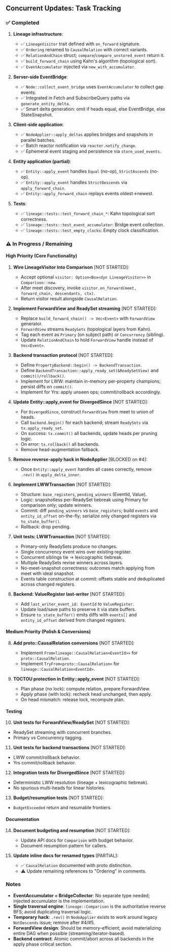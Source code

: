 ## Concurrent Updates: Task Tracking

### ✅ Completed

1. **Lineage infrastructure**:

   - ✅ `LineageVisitor` trait defined with `on_forward` signature.
   - ✅ `Ordering` renamed to `CausalRelation` with correct variants.
   - ✅ `RelationAndChain` struct; `compare`/`compare_unstored_event` return it.
   - ✅ `build_forward_chain` using Kahn's algorithm (topological sort).
   - ✅ `EventAccumulator` injected via `new_with_accumulator`.

2. **Server-side EventBridge**:

   - ✅ `Node::collect_event_bridge` uses `EventAccumulator` to collect gap events.
   - ✅ Integrated in Fetch and SubscribeQuery paths via `generate_entity_delta`.
   - ✅ Smart delta generation: omit if heads equal, else EventBridge, else StateSnapshot.

3. **Client-side application**:

   - ✅ `NodeApplier::apply_deltas` applies bridges and snapshots in parallel batches.
   - ✅ Batch reactor notification via `reactor.notify_change`.
   - ✅ Ephemeral event staging and persistence via `store_used_events`.

4. **Entity application (partial)**:

   - ✅ `Entity::apply_event` handles `Equal` (no-op), `StrictAscends` (no-op).
   - ✅ `Entity::apply_event` handles `StrictDescends` via `apply_forward_chain`.
   - ✅ `Entity::apply_forward_chain` replays events oldest→newest.

5. **Tests**:
   - ✅ `lineage::tests::test_forward_chain_*`: Kahn topological sort correctness.
   - ✅ `lineage::tests::test_event_accumulator`: Bridge event collection.
   - ✅ `lineage::tests::test_empty_clocks`: Empty clock classification.

### ⚠️ In Progress / Remaining

#### High Priority (Core Functionality)

1. **Wire LineageVisitor into Comparison** [NOT STARTED]:

   - Accept optional `visitor: Option<Box<dyn LineageVisitor>>` in `Comparison::new`.
   - After meet discovery, invoke `visitor.on_forward(meet, forward_chain, descendants, ctx)`.
   - Return visitor result alongside `CausalRelation`.

2. **Implement ForwardView and ReadySet streaming** [NOT STARTED]:

   - Replace `build_forward_chain() -> Vec<Event>` with `ForwardView` generator.
   - `ForwardView` streams `ReadySets` (topological layers from Kahn).
   - Tag each event as `Primary` (on subject path) or `Concurrency` (sibling).
   - Update `RelationAndChain` to hold `ForwardView` handle instead of `Vec<Event>`.

3. **Backend transaction protocol** [NOT STARTED]:

   - Define `PropertyBackend::begin() -> BackendTransaction`.
   - Define `BackendTransaction::apply_ready_set(&ReadySetView)` and `commit()/rollback()`.
   - Implement for LWW: maintain in-memory per-property champions; persist diffs on `commit()`.
   - Implement for Yrs: apply unseen ops; commit/rollback accordingly.

4. **Update Entity::apply_event for DivergedSince** [NOT STARTED]:

   - For `DivergedSince`, construct `ForwardView` from meet to union of heads.
   - Call `backend.begin()` for each backend; stream `ReadySets` via `tx.apply_ready_set`.
   - On success: `tx.commit()` all backends, update heads per pruning logic.
   - On error: `tx.rollback()` all backends.
   - Remove head-augmentation fallback.

5. **Remove reverse-apply hack in NodeApplier** [BLOCKED on #4]:

   - Once `Entity::apply_event` handles all cases correctly, remove `.rev()` in `apply_delta_inner`.

6. **Implement LWWTransaction** [NOT STARTED]:

   - Structure: `base_registers`, `pending_winners` (EventId, Value).
   - Logic: snapshotless per-ReadySet tiebreak using Primary for comparison only; update winners.
   - Commit: diff `pending_winners` vs `base_registers`; build `events` and `entity_id_offset` on-the-fly; serialize only changed registers via `to_state_buffer()`.
   - Rollback: drop pending.

7. **Unit tests: LWWTransaction** [NOT STARTED]:

   - Primary-only ReadySets produce no changes.
   - Single concurrency event wins over existing register.
   - Concurrent siblings tie → lexicographic tiebreak.
   - Multiple ReadySets revise winners across layers.
   - No-meet-snapshot correctness: outcomes match applying from meet with ideal snapshot.
   - Events table construction at commit: offsets stable and deduplicated across changed registers.

8. **Backend: ValueRegister last-writer** [NOT STARTED]:
   - Add `last_writer_event_id: EventId` to `ValueRegister`.
   - Update load/save paths to preserve it via state buffers.
   - Ensure `to_state_buffer()` emits diffs with `events[]` and `entity_id_offset` derived from changed registers.

#### Medium Priority (Polish & Conversions)

8. **Add proto::CausalRelation conversions** [NOT STARTED]:

   - Implement `From<lineage::CausalRelation<EventId>>` for `proto::CausalRelation`.
   - Implement `TryFrom<proto::CausalRelation>` for `lineage::CausalRelation<EventId>`.

9. **TOCTOU protection in Entity::apply_event** [NOT STARTED]:

   - Plan phase (no lock): compute relation, prepare ForwardView.
   - Apply phase (with lock): recheck head unchanged, then apply.
   - On head mismatch: release lock, recompute plan.

#### Testing

10. **Unit tests for ForwardView/ReadySet** [NOT STARTED]:

- ReadySet streaming with concurrent branches.
- Primary vs Concurrency tagging.

11. **Unit tests for backend transactions** [NOT STARTED]:

- LWW commit/rollback behavior.
- Yrs commit/rollback behavior.

12. **Integration tests for DivergedSince** [NOT STARTED]:

- Deterministic LWW resolution (lineage + lexicographic tiebreak).
- No spurious multi-heads for linear histories.

13. **Budget/resumption tests** [NOT STARTED]:

- `BudgetExceeded` return and resumable frontiers.

#### Documentation

14. **Document budgeting and resumption** [NOT STARTED]:

    - Update API docs for `Comparison` with budget behavior.
    - Document resumption pattern for callers.

15. **Update inline docs for renamed types** [PARTIAL]:
    - ✅ `CausalRelation` documented with proto distinction.
    - ⚠️ Update remaining references to "Ordering" in comments.

### Notes

- **EventAccumulator = BridgeCollector**: No separate type needed; injected accumulator is the implementation.
- **Single traversal engine**: `lineage::Comparison` is the authoritative reverse BFS; avoid duplicating traversal logic.
- **Temporary hack**: `.rev()` in `NodeApplier` exists to work around legacy `NotDescends` issue; remove after #4/#5.
- **ForwardView design**: Should be memory-efficient; avoid materializing entire DAG when possible (streaming/iterator-based).
- **Backend contract**: Atomic commit/abort across all backends in the apply phase critical section.
